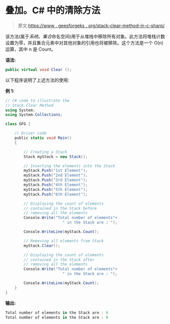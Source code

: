 # 叠加。C# 中的清除方法

> 原文:[https://www . geesforgeks . org/stack-clear-method-in-c-sharp/](https://www.geeksforgeeks.org/stack-clear-method-in-c-sharp/)

该方法(属于*系统。集合*命名空间)用于从堆栈中移除所有对象。此方法将堆栈计数设置为零，并且集合元素中对其他对象的引用也将被移除。这个方法是一个 O(n)运算，其中 n 是 Count。

**语法:**

```cs
public virtual void Clear ();
```

以下程序说明了上述方法的使用:

**例 1:**

```cs
// C# code to illustrate the
// Stack.Clear Method
using System;
using System.Collections;

class GFG {

    // Driver code
    public static void Main()
    {

        // Creating a Stack
        Stack myStack = new Stack();

        // Inserting the elements into the Stack
        myStack.Push("1st Element");
        myStack.Push("2nd Element");
        myStack.Push("3rd Element");
        myStack.Push("4th Element");
        myStack.Push("5th Element");
        myStack.Push("6th Element");

        // Displaying the count of elements
        // contained in the Stack before
        // removing all the elements
        Console.Write("Total number of elements"+
                         " in the Stack are : ");

        Console.WriteLine(myStack.Count);

        // Removing all elements from Stack
        myStack.Clear();

        // Displaying the count of elements
        // contained in the Stack after
        // removing all the elements
        Console.Write("Total number of elements"+
                         " in the Stack are : ");

        Console.WriteLine(myStack.Count);
    }
}
```

**输出:**

```cs
Total number of elements in the Stack are : 6
Total number of elements in the Stack are : 0

```